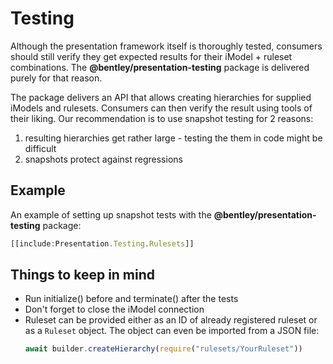 # Testing

Although the presentation framework itself is thoroughly tested, consumers
should still verify they get expected results for their iModel + ruleset
combinations. The **@bentley/presentation-testing** package is delivered
purely for that reason.

The package delivers an API that allows creating hierarchies for supplied
iModels and rulesets. Consumers can then verify the result using tools of
their liking. Our recommendation is to use snapshot testing for 2 reasons:
1. resulting hierarchies get rather large - testing the them in
code might be difficult
2. snapshots protect against regressions

## Example

An example of setting up snapshot tests with the **@bentley/presentation-testing** package:
``` ts
[[include:Presentation.Testing.Rulesets]]
```

## Things to keep in mind

- Run initialize() before and terminate() after the tests
- Don't forget to close the iModel connection
- Ruleset can be provided either as an ID of already registered ruleset or
  as a `Ruleset` object. The object can even be imported from a JSON file:
  ```ts
  await builder.createHierarchy(require("rulesets/YourRuleset"))
  ```
